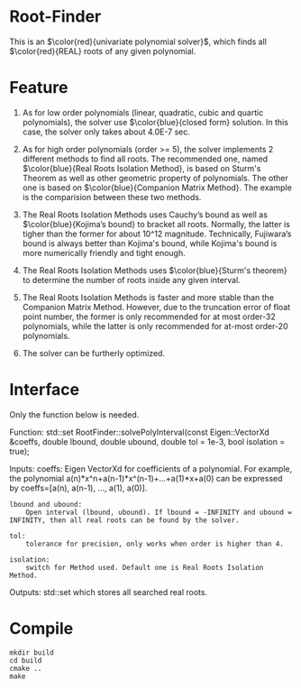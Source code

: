 # Root-Finder
This is an $\color{red}{univariate polynomial solver}$, which finds all $\color{red}{REAL} roots of any given polynomial.

# Feature

1. As for low order polynomials (linear, quadratic, cubic and quartic polynomials), the solver use $\color{blue}{closed form} solution.
In this case, the solver only takes about 4.0E-7 sec.
2. As for high order polynomials (order >= 5), the solver implements 2 different methods to find all roots. The recommended 
one, named $\color{blue}{Real Roots Isolation Method}, is based on Sturm's Theorem as well as other geometric property of polynomials. 
The other one is based on $\color{blue}{Companion Matrix Method}. The example is the comparision between these two methods.

3. The Real Roots Isolation Methods uses Cauchy’s bound as well as $\color{blue}{Kojima’s bound} to bracket all roots. Normally, the latter is tigher 
than the former for about 10^12 magnitude. Technically, Fujiwara’s bound is always better than Kojima's bound, while Kojima's bound 
is more numerically friendly and tight enough.

4. The Real Roots Isolation Methods uses $\color{blue}{Sturm's theorem} to determine the number of roots inside any given interval.

5. The Real Roots Isolation Methods is faster and more stable than the Companion Matrix Method. However, due to the truncation error 
of float point number, the former is only recommended for at most order-32 polynomials, while the latter is only recommended for 
at-most order-20 polynomials.

6. The solver can be furtherly optimized.

# Interface

Only the function below is needed.

Function:
std::set<double> RootFinder::solvePolyInterval(const Eigen::VectorXd &coeffs, double lbound, double ubound, double tol = 1e-3, bool isolation = true);

Inputs:
    coeffs: 
        Eigen VectorXd for coefficients of a polynomial. For example, the polynomial a(n)*x^n+a(n-1)*x^(n-1)+...+a(1)*x+a(0) can be expressed by 
        coeffs=[a(n), a(n-1), ..., a(1), a(0)].

    lbound and ubound:
        Open interval (lbound, ubound). If lbound = -INFINITY and ubound = INFINITY, then all real roots can be found by the solver.
    
    tol:
        tolerance for precision, only works when order is higher than 4.
    
    isolation:
        switch for Method used. Default one is Real Roots Isolation Method.

Outputs:
    std::set<double> which stores all searched real roots.


# Compile

    mkdir build
    cd build
    cmake ..
    make

